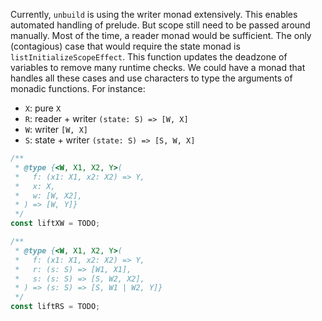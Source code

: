 Currently, `unbuild` is using the writer monad extensively. This enables
automated handling of prelude. But scope still need to be passed around
manually. Most of the time, a reader monad would be sufficient. The only
(contagious) case that would require the state monad is
`listInitializeScopeEffect`. This function updates the deadzone of variables to
remove many runtime checks. We could have a monad that handles all these cases
and use characters to type the arguments of monadic functions. For instance:

- `X`: pure `X`
- `R`: reader + writer `(state: S) => [W, X]`
- `W`: writer `[W, X]`
- `S`: state + writer `(state: S) => [S, W, X]`

```js
/**
 * @type {<W, X1, X2, Y>(
 *   f: (x1: X1, x2: X2) => Y,
 *   x: X,
 *   w: [W, X2],
 * ) => [W, Y]}
 */
const liftXW = TODO;

/**
 * @type {<W, X1, X2, Y>(
 *   f: (x1: X1, x2: X2) => Y,
 *   r: (s: S) => [W1, X1],
 *   s: (s: S) => [S, W2, X2],
 * ) => (s: S) => [S, W1 | W2, Y]}
 */
const liftRS = TODO;
```
